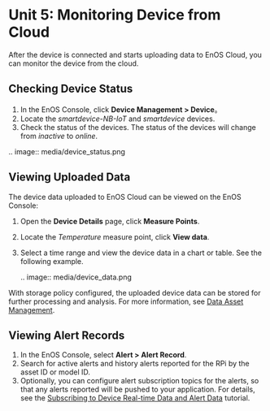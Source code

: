 # Unit 5: Monitoring Device from Cloud

After the device is connected and starts uploading data to EnOS Cloud, you can monitor the device from the cloud.

## Checking Device Status

1. In the EnOS Console, click **Device Management > Device**。
2. Locate the *smartdevice-NB-IoT* and *smartdevice* devices.
3. Check the status of the devices. The status of the devices will change from *inactive* to *online*.

.. image:: media/device_status.png

## Viewing Uploaded Data

The device data uploaded to EnOS Cloud can be viewed on the EnOS Console:  

1. Open the **Device Details** page, click **Measure Points**.

2. Locate the *Temperature* measure point, click **View data**. 

3. Select a time range and view the device data in a chart or table. See the following example.

   .. image:: media/device_data.png

With storage policy configured, the uploaded device data can be stored for further processing and analysis. For more information, see [Data Asset Management](/docs/data-asset/en/latest/data_asset_overview). 

## Viewing Alert Records

1. In the EnOS Console, select **Alert > Alert Record**.
2. Search for active alerts and history alerts reported for the RPi by the asset ID or model ID.
3. Optionally, you can configure alert subscription topics for the alerts, so that any alerts reported will be pushed to your application. For details, see the [Subscribing to Device Real-time Data and Alert Data](../subscribing_to_device_data/index) tutorial.